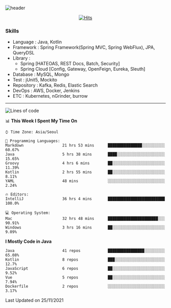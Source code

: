<!-- Github Profile Readme로 프로필 꾸미기 : https://zzsza.github.io/development/2020/07/10/make-github-profile-readme/ -->

<!-- github theme -->
  <!-- 
    ![header](https://capsule-render.vercel.app/api?type=slice&color=e0f0e3&height=150&section=header&text=beasy&fontSize=45)
  -->
  ![header](https://capsule-render.vercel.app/api?type=soft&color=e0f0e3&height=150&section=header&text=Choi-YongSeok&fontSize=55&animation=twinkling)


<!-- hits count : https://hits.seeyoufarm.com/ -->
<div align=center>
    
  [![Hits](https://hits.seeyoufarm.com/api/count/incr/badge.svg?url=https%3A%2F%2Fgithub.com%2Fchoi-ys&count_bg=%2379C83D&title_bg=%23555555&icon=&icon_color=%23E7E7E7&title=hits&edge_flat=false)](https://hits.seeyoufarm.com)

</div>


<!-- Committed Top Lang -->
<div align=center>
</div>


### Skills
 - Language : Java, Kotlin
 - Framework : Spring Framework(Spring MVC, Spring WebFlux), JPA, QueryDSL
 - Library : 
   - Spring [HATEOAS, REST Docs, Batch, Security]
   - Spring Cloud [Config, Gateway, OpenFeign, Eureka, Sleuth]
 - Database : MySQL, Mongo
 - Test : jUnit5, Mockito
 - Repository : Kafka, Redis, Elastic Search
 - DevOps : AWS, Docker, Jenkins
 - ETC : Kubernetes, nGrinder, burrow

---

<!--START_SECTION:waka-->
![Lines of code](https://img.shields.io/badge/From%20Hello%20World%20I%27ve%20Written-241591%20lines%20of%20code-blue)

📊 **This Week I Spent My Time On** 

```text
⌚︎ Time Zone: Asia/Seoul

💬 Programming Languages: 
Markdown                 21 hrs 53 mins      ███████████████░░░░░░░░░░   60.67% 
Java                     5 hrs 38 mins       ████░░░░░░░░░░░░░░░░░░░░░   15.65% 
Groovy                   4 hrs 6 mins        ██░░░░░░░░░░░░░░░░░░░░░░░   11.39% 
Kotlin                   2 hrs 55 mins       ██░░░░░░░░░░░░░░░░░░░░░░░   8.11% 
YAML                     48 mins             ░░░░░░░░░░░░░░░░░░░░░░░░░   2.24%

🔥 Editors: 
IntelliJ                 36 hrs 4 mins       █████████████████████████   100.0%

💻 Operating System: 
Mac                      32 hrs 48 mins      ██████████████████████░░░   90.91% 
Windows                  3 hrs 16 mins       ██░░░░░░░░░░░░░░░░░░░░░░░   9.09%

```

**I Mostly Code in Java** 

```text
Java                     41 repos            ████████████████░░░░░░░░░   65.08% 
Kotlin                   8 repos             ███░░░░░░░░░░░░░░░░░░░░░░   12.7% 
JavaScript               6 repos             ██░░░░░░░░░░░░░░░░░░░░░░░   9.52% 
Vue                      5 repos             ██░░░░░░░░░░░░░░░░░░░░░░░   7.94% 
Dockerfile               2 repos             ░░░░░░░░░░░░░░░░░░░░░░░░░   3.17%

```



 Last Updated on 25/11/2021
<!--END_SECTION:waka-->

<!-- 
![footer](https://capsule-render.vercel.app/api?section=footer&type=slice&color=e0f0e3)
-->

